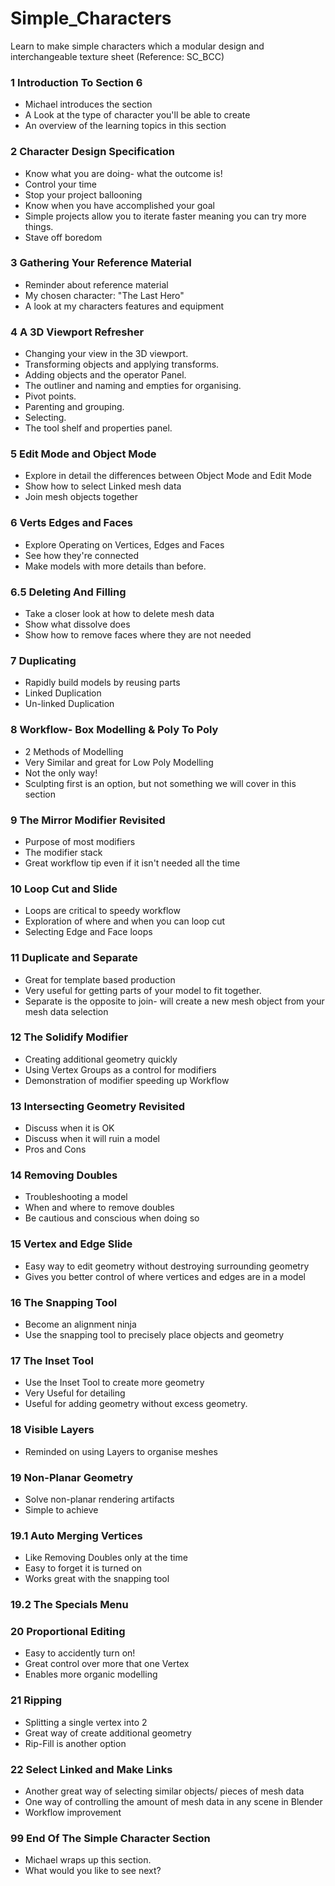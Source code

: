 # Simple_Characters
Learn to make simple characters which a modular design and interchangeable texture sheet (Reference: SC_BCC)

### 1 Introduction To Section 6
+ Michael introduces the section
+ A Look at the type of character you'll be able to create
+ An overview of the learning topics in this section

### 2 Character Design Specification
+ Know what you are doing- what the outcome is!
+ Control your time
+ Stop your project ballooning
+ Know when you have accomplished your goal
+ Simple projects allow you to iterate faster meaning you can try more things.
+ Stave off boredom

### 3 Gathering Your Reference Material
+ Reminder about reference material
+ My chosen character: "The Last Hero"
+ A look at my characters features and equipment

### 4 A 3D Viewport Refresher
+ Changing your view in the 3D viewport.
+ Transforming objects and applying transforms.
+ Adding objects and the operator Panel.
+ The outliner and naming and empties for organising.
+ Pivot points.
+ Parenting and grouping.
+ Selecting.
+ The tool shelf and properties panel.

### 5 Edit Mode and Object Mode
+ Explore in detail the differences between Object Mode and Edit Mode
+ Show how to select Linked mesh data
+ Join mesh objects together

### 6 Verts Edges and Faces
+ Explore Operating on Vertices, Edges and Faces
+ See how they're connected
+ Make models with more details than before.

### 6.5 Deleting And Filling
+ Take a closer look at how to delete mesh data
+ Show what dissolve does
+ Show how to remove faces where they are not needed

### 7 Duplicating
+ Rapidly build models by reusing parts
+ Linked Duplication
+ Un-linked Duplication

### 8 Workflow- Box Modelling & Poly To Poly
+ 2 Methods of Modelling
+ Very Similar and great for Low Poly Modelling
+ Not the only way!
+ Sculpting first is an option, but not something we will cover in this section

### 9 The Mirror Modifier Revisited
+ Purpose of most modifiers
+ The modifier stack
+ Great workflow tip even if it isn't needed all the time

### 10 Loop Cut and Slide
+ Loops are critical to speedy workflow
+ Exploration of where and when you can loop cut
+ Selecting Edge and Face loops

### 11 Duplicate and Separate
+ Great for template based production
+ Very useful for getting parts of your model to fit together.
+ Separate is the opposite to join- will create a new mesh object from your mesh data selection

### 12 The Solidify Modifier
+ Creating additional geometry quickly
+ Using Vertex Groups as a control for modifiers
+ Demonstration of modifier speeding up Workflow

### 13 Intersecting Geometry Revisited
+ Discuss when it is OK
+ Discuss when it will ruin a model
+ Pros and Cons

### 14 Removing Doubles
+ Troubleshooting a model
+ When and where to remove doubles
+ Be cautious and conscious when doing so

### 15 Vertex and Edge Slide
+ Easy way to edit geometry without destroying surrounding geometry
+ Gives you better control of where vertices and edges are in a model

### 16 The Snapping Tool
+ Become an alignment ninja
+ Use the snapping tool to precisely place objects and geometry

### 17 The Inset Tool
+ Use the Inset Tool to create more geometry
+ Very Useful for detailing
+ Useful for adding geometry without excess geometry.

### 18 Visible Layers
+ Reminded on using Layers to organise meshes

### 19 Non-Planar Geometry
+ Solve non-planar rendering artifacts
+ Simple to achieve

### 19.1 Auto Merging Vertices
+ Like Removing Doubles only at the time
+ Easy to forget it is turned on
+ Works great with the snapping tool

### 19.2 The Specials Menu

### 20 Proportional Editing
+ Easy to accidently turn on!
+ Great control over more that one Vertex
+ Enables more organic modelling

### 21 Ripping
+ Splitting a single vertex into 2
+ Great way of create additional geometry
+ Rip-Fill is another option

### 22 Select Linked and Make Links
+ Another great way of selecting similar objects/ pieces of mesh data
+ One way of controlling the amount of mesh data in any scene in Blender
+ Workflow improvement

### 99 End Of The Simple Character Section
+ Michael wraps up this section.
+ What would you like to see next?
